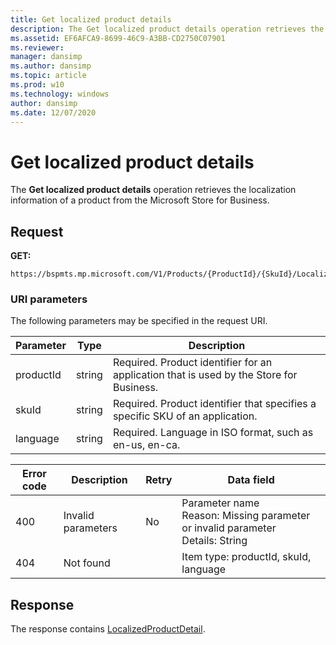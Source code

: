 ```yaml
---
title: Get localized product details
description: The Get localized product details operation retrieves the localization information of a product from the Microsoft Store for Business.
ms.assetid: EF6AFCA9-8699-46C9-A3BB-CD2750C07901
ms.reviewer: 
manager: dansimp
ms.author: dansimp
ms.topic: article
ms.prod: w10
ms.technology: windows
author: dansimp
ms.date: 12/07/2020
---
```


# Get localized product details

The **Get localized product details** operation retrieves the localization information of a product from the Microsoft Store for Business.

## Request

**GET:**

```http
https://bspmts.mp.microsoft.com/V1/Products/{ProductId}/{SkuId}/LocalizedDetails/{language}
```


### URI parameters

The following parameters may be specified in the request URI.

|Parameter|Type|Description|
|--- |--- |--- |
|productId|string|Required. Product identifier for an application that is used by the Store for Business.|
|skuId|string|Required. Product identifier that specifies a specific SKU of an application.|
|language|string|Required. Language in ISO format, such as en-us, en-ca.|

|Error code|Description|Retry|Data field|
|--- |--- |--- |--- |
|400|Invalid parameters|No|Parameter name<br>Reason: Missing parameter or invalid parameter<br>Details: String|
|404|Not found||Item type: productId, skuId, language|

## Response

The response contains [LocalizedProductDetail](data-structures-windows-store-for-business.md#localizedproductdetail).

 






